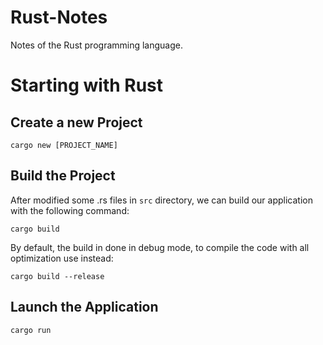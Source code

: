 # Rust-Notes
Notes of the Rust programming language.

# Starting with Rust

## Create a new Project
```
cargo new [PROJECT_NAME]
```

## Build the Project
After modified some .rs files in `src` directory, we can build our application
with the following command:
```
cargo build
```
By default, the build in done in debug mode, to compile the code with all optimization use
instead:
```
cargo build --release
```

## Launch the Application
```
cargo run
```
